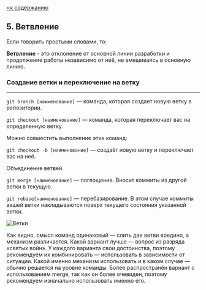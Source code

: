 [<к содержанию](/readme.md)

## 5. Ветвление

Если говорить простыми словами, то:

 **Ветвление** - это отклонение от основной линии разработки и продолжение работы независимо от неё, не вмешиваясь в основную линию. 

 
### Создание ветки и переключение на ветку


---
```git branch [наименование]``` — команда, которая создает новую ветку в репозитории.

```git checkout [наименование]``` — команда, которая переключает вас на определенную ветку.

Можно совместить выполнение этих команд:

```git checkout -b [наименование]``` — создаёт новую ветку и переключает вас на неё.

Объединение ветвей

```git merge [наименование]``` — поглощение. Вносит коммиты из другой ветки в текущую.

```git rebase[наименование]``` — перебазирование. В этом случае коммиты вашей ветки накладываются поверх текущего состояния указанной ветки.

![Ветки](./%D0%A0%D0%B8%D1%81%D1%83%D0%BD%D0%BE%D0%BA1.png)

Как видно, смысл команд одинаковый — слить две ветви воедино, а механизм различается. Какой вариант лучше — вопрос из разряда «святых войн». У каждого варианта свои достоинства, поэтому рекомендуем их комбинировать — использовать в зависимости от ситуации. Какой именно механизм использовать и в каком случае — обычно решается на уровне команды.
Более распространён вариант с использованием merge, так как он более очевиден, поэтому рекомендуем изначально использовать именно его.
